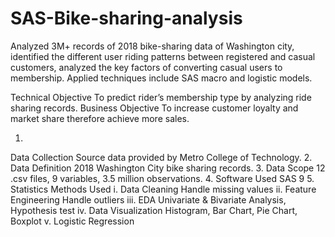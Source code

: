 # SAS-Bike-sharing-analysis
Analyzed 3M+ records of 2018 bike-sharing data of Washington city, identified the different user riding patterns between registered and casual customers, analyzed the key factors of converting casual users to membership. Applied techniques include SAS macro and logistic models.

Technical Objective
To predict rider’s membership type by analyzing ride sharing records.
Business Objective
To increase customer loyalty and market share therefore achieve more sales.

1.
Data Collection Source data provided by Metro College of Technology.
2.
Data Definition 2018 Washington City bike sharing records.
3.
Data Scope 12 .csv files, 9 variables, 3.5 million observations.
4.
Software Used SAS 9
5.
Statistics Methods Used
i.
Data Cleaning Handle missing values
ii.
Feature Engineering Handle outliers
iii.
EDA Univariate & Bivariate Analysis, Hypothesis test
iv.
Data Visualization Histogram, Bar Chart, Pie Chart, Boxplot
v.
Logistic Regression
